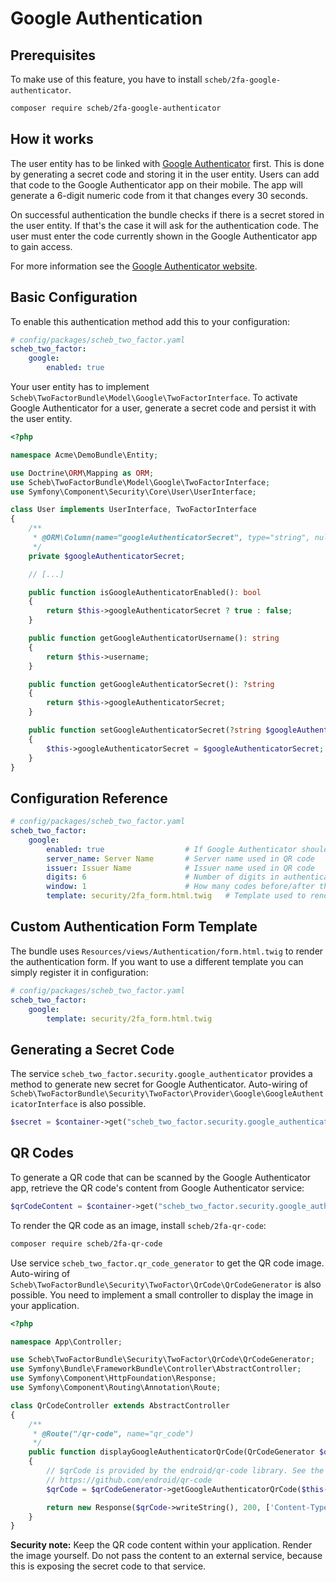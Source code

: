 Google Authentication
====================

## Prerequisites

To make use of this feature, you have to install `scheb/2fa-google-authenticator`.

```bash
composer require scheb/2fa-google-authenticator
```

## How it works

The user entity has to be linked with [Google Authenticator](https://en.wikipedia.org/wiki/Google_Authenticator) first.
This is done by generating a secret code and storing it in the user entity. Users can add that code to the Google
Authenticator app on their mobile. The app will generate a 6-digit numeric code from it that changes every 30 seconds.

On successful authentication the bundle checks if there is a secret stored in the user entity. If that's the case it
will ask for the authentication code. The user must enter the code currently shown in the Google Authenticator app to
gain access.

For more information see the [Google Authenticator website](http://code.google.com/p/google-authenticator/).


## Basic Configuration

To enable this authentication method add this to your configuration:

```yaml
# config/packages/scheb_two_factor.yaml
scheb_two_factor:
    google:
        enabled: true
```

Your user entity has to implement `Scheb\TwoFactorBundle\Model\Google\TwoFactorInterface`. To activate Google
Authenticator for a user, generate a secret code and persist it with the user entity.

```php
<?php

namespace Acme\DemoBundle\Entity;

use Doctrine\ORM\Mapping as ORM;
use Scheb\TwoFactorBundle\Model\Google\TwoFactorInterface;
use Symfony\Component\Security\Core\User\UserInterface;

class User implements UserInterface, TwoFactorInterface
{
    /**
     * @ORM\Column(name="googleAuthenticatorSecret", type="string", nullable=true)
     */
    private $googleAuthenticatorSecret;

    // [...]

    public function isGoogleAuthenticatorEnabled(): bool
    {
        return $this->googleAuthenticatorSecret ? true : false;
    }

    public function getGoogleAuthenticatorUsername(): string
    {
        return $this->username;
    }

    public function getGoogleAuthenticatorSecret(): ?string
    {
        return $this->googleAuthenticatorSecret;
    }

    public function setGoogleAuthenticatorSecret(?string $googleAuthenticatorSecret): void
    {
        $this->googleAuthenticatorSecret = $googleAuthenticatorSecret;
    }
}
```

## Configuration Reference

```yaml
# config/packages/scheb_two_factor.yaml
scheb_two_factor:
    google:
        enabled: true                  # If Google Authenticator should be enabled, default false
        server_name: Server Name       # Server name used in QR code
        issuer: Issuer Name            # Issuer name used in QR code
        digits: 6                      # Number of digits in authentication code
        window: 1                      # How many codes before/after the current one would be accepted as valid
        template: security/2fa_form.html.twig   # Template used to render the authentication form
```

## Custom Authentication Form Template

The bundle uses `Resources/views/Authentication/form.html.twig` to render the authentication form. If you want to use a
different template you can simply register it in configuration:

```yaml
# config/packages/scheb_two_factor.yaml
scheb_two_factor:
    google:
        template: security/2fa_form.html.twig
```

## Generating a Secret Code

The service `scheb_two_factor.security.google_authenticator` provides a method to generate new secret for Google
Authenticator. Auto-wiring of `Scheb\TwoFactorBundle\Security\TwoFactor\Provider\Google\GoogleAuthenticatorInterface`
is also possible.

```php
$secret = $container->get("scheb_two_factor.security.google_authenticator")->generateSecret();
```

## QR Codes

To generate a QR code that can be scanned by the Google Authenticator app, retrieve the QR code's content from Google
Authenticator service:

```php
$qrCodeContent = $container->get("scheb_two_factor.security.google_authenticator")->getQRContent($user);
```

To render the QR code as an image, install `scheb/2fa-qr-code`:

```bash
composer require scheb/2fa-qr-code
```

Use service `scheb_two_factor.qr_code_generator` to get the QR code image. Auto-wiring of
`Scheb\TwoFactorBundle\Security\TwoFactor\QrCode\QrCodeGenerator` is also possible. You need to implement a small
controller to display the image in your application.

```php
<?php

namespace App\Controller;

use Scheb\TwoFactorBundle\Security\TwoFactor\QrCode\QrCodeGenerator;
use Symfony\Bundle\FrameworkBundle\Controller\AbstractController;
use Symfony\Component\HttpFoundation\Response;
use Symfony\Component\Routing\Annotation\Route;

class QrCodeController extends AbstractController
{
    /**
     * @Route("/qr-code", name="qr_code")
     */
    public function displayGoogleAuthenticatorQrCode(QrCodeGenerator $qrCodeGenerator)
    {
        // $qrCode is provided by the endroid/qr-code library. See the docs how to customize the look of the QR code:
        // https://github.com/endroid/qr-code
        $qrCode = $qrCodeGenerator->getGoogleAuthenticatorQrCode($this->getUser());

        return new Response($qrCode->writeString(), 200, ['Content-Type' => 'image/png']);
    }
}
```

**Security note:** Keep the QR code content within your application. Render the image yourself. Do not pass the content
to an external service, because this is exposing the secret code to that service.
